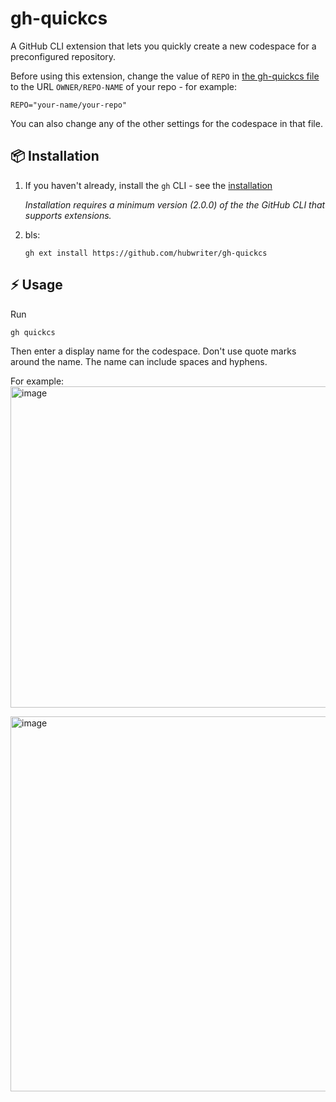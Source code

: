# gh-quickcs

A GitHub CLI extension that lets you quickly create a new codespace for a preconfigured repository.

Before using this extension, change the value of `REPO` in [the gh-quickcs file](https://github.com/hubwriter/quickcs/blob/main/gh-doccs) to the URL `OWNER/REPO-NAME` of your repo - for example:

```
REPO="your-name/your-repo"
```

You can also change any of the other settings for the codespace in that file.

## 📦 Installation

1. If you haven't already, install the `gh` CLI - see the [installation](https://github.com/cli/cli#installation)

   _Installation requires a minimum version (2.0.0) of the the GitHub CLI that supports extensions._

1. bls:

   ```shell{:copy}
   gh ext install https://github.com/hubwriter/gh-quickcs
   ```

## ⚡️ Usage

Run
```sh
gh quickcs
```
Then enter a display name for the codespace. Don't use quote marks around the name. The name can include spaces and hyphens.

For example:<br>
<img width="514" alt="image" src="https://user-images.githubusercontent.com/54933897/214870852-ea3e1845-2122-45e1-8df4-b9d23a411cd5.png">

<img width="600" alt="image" src="https://user-images.githubusercontent.com/54933897/214872075-4ce2bb50-12ed-4c49-b8a3-d857a13baf37.png">


   ```
